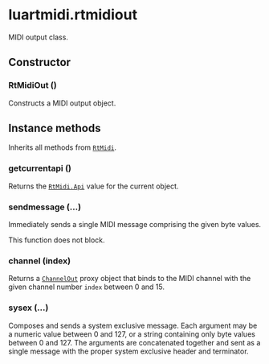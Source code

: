 # luartmidi.rtmidiout

MIDI output class.

## Constructor

### RtMidiOut ()

Constructs a MIDI output object.

## Instance methods

Inherits all methods from [`RtMidi`](./luartmidi.rtmidi.md).

### getcurrentapi ()

Returns the [`RtMidi.Api`](./luartmidi.rtmidi.md) value for the current object.

### sendmessage (...)

Immediately sends a single MIDI message comprising the given byte values.

This function does not block.

### channel (index)

Returns a [`ChannelOut`](./luartmidi.channelout.md) proxy object that binds to
the MIDI channel with the given channel number `index` between 0 and 15.

### sysex (...)

Composes and sends a system exclusive message. Each argument may be a numeric
value between 0 and 127, or a string containing only byte values between 0 and
127. The arguments are concatenated together and sent as a single message with
the proper system exclusive header and terminator.
